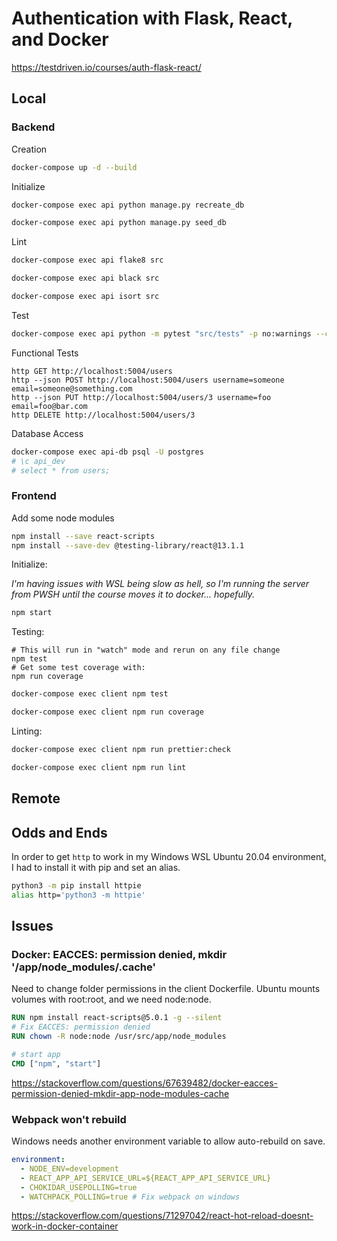 # Authentication with Flask, React, and Docker

https://testdriven.io/courses/auth-flask-react/

## Local

### Backend

Creation

```bash
docker-compose up -d --build
```

Initialize

```bash
docker-compose exec api python manage.py recreate_db

docker-compose exec api python manage.py seed_db
```

Lint

```bash
docker-compose exec api flake8 src

docker-compose exec api black src

docker-compose exec api isort src
```

Test

```bash
docker-compose exec api python -m pytest "src/tests" -p no:warnings --cov="src"
```

Functional Tests

```
http GET http://localhost:5004/users
http --json POST http://localhost:5004/users username=someone email=someone@something.com
http --json PUT http://localhost:5004/users/3 username=foo email=foo@bar.com
http DELETE http://localhost:5004/users/3
```

Database Access

```bash
docker-compose exec api-db psql -U postgres
# \c api_dev
# select * from users;
```

### Frontend

Add some node modules

```bash
npm install --save react-scripts
npm install --save-dev @testing-library/react@13.1.1
```

Initialize:

_I'm having issues with WSL being slow as hell, so I'm running the server from PWSH until the course moves it to docker... hopefully._

```bash
npm start
```

Testing:

```
# This will run in "watch" mode and rerun on any file change
npm test
# Get some test coverage with:
npm run coverage
```

```bash
docker-compose exec client npm test

docker-compose exec client npm run coverage
```

Linting:

```bash
docker-compose exec client npm run prettier:check

docker-compose exec client npm run lint
```

## Remote

## Odds and Ends

In order to get `http` to work in my Windows WSL Ubuntu 20.04 environment, I had to install it with pip and set an alias.

```bash
python3 -m pip install httpie
alias http='python3 -m httpie'
```

## Issues

### Docker: EACCES: permission denied, mkdir '/app/node_modules/.cache'

Need to change folder permissions in the client Dockerfile. Ubuntu mounts volumes with root:root, and we need node:node.

```dockerfile
RUN npm install react-scripts@5.0.1 -g --silent
# Fix EACCES: permission denied
RUN chown -R node:node /usr/src/app/node_modules

# start app
CMD ["npm", "start"]
```

https://stackoverflow.com/questions/67639482/docker-eacces-permission-denied-mkdir-app-node-modules-cache

### Webpack won't rebuild

Windows needs another environment variable to allow auto-rebuild on save.

```yaml
environment:
  - NODE_ENV=development
  - REACT_APP_API_SERVICE_URL=${REACT_APP_API_SERVICE_URL}
  - CHOKIDAR_USEPOLLING=true
  - WATCHPACK_POLLING=true # Fix webpack on windows
```

https://stackoverflow.com/questions/71297042/react-hot-reload-doesnt-work-in-docker-container
